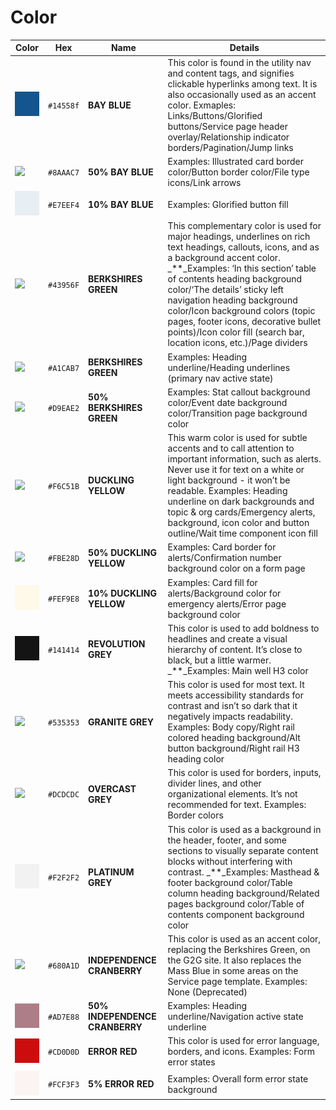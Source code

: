 # Color

| Color | Hex | Name | Details |
| --- | --- | --- | --- |
| ![](../.gitbook/assets/color_bay-blue%20%288%29.png) | `#14558f` | **BAY BLUE** | This color is found in the utility nav and content tags, and signifies clickable hyperlinks among text. It is also occasionally used as an accent color.  Exmaples:  Links/Buttons/Glorified buttons/Service page header overlay/Relationship indicator borders/Pagination/Jump links |
| ![](https://github.com/massgov/mayflower/tree/3212bbc7260c15d2e202b05ae1572ef014787e8f/docs/.gitbook/assets/color_bay-blue-50%20%281%29.png) | `#8AAAC7` | **50% BAY BLUE** | Examples: Illustrated card border color/Button border color/File type icons/Link arrows |
| ![](../.gitbook/assets/color_bay-blue-10%20%284%29.png) | `#E7EEF4` | **10% BAY BLUE** | Examples: Glorified button fill |
| ![](https://github.com/massgov/mayflower/tree/3212bbc7260c15d2e202b05ae1572ef014787e8f/docs/.gitbook/assets/color_berkshires-green%20%281%29.png) | `#43956F` | **BERKSHIRES GREEN** | This complementary color is used for major headings, underlines on rich text headings, callouts, icons, and as a background accent color. \_\*\*\_Examples:  ‘In this section’ table of contents heading background color/‘The details’ sticky left navigation heading background color/Icon background colors \(topic pages, footer icons, decorative bullet points\)/Icon color fill \(search bar, location icons, etc.\)/Page dividers |
| ![](https://github.com/massgov/mayflower/tree/3212bbc7260c15d2e202b05ae1572ef014787e8f/docs/.gitbook/assets/color_berkshires-green-50%20%281%29.png) | `#A1CAB7` | **BERKSHIRES GREEN** | Examples:  Heading underline/Heading underlines \(primary nav active state\) |
| ![](https://github.com/massgov/mayflower/tree/3212bbc7260c15d2e202b05ae1572ef014787e8f/docs/.gitbook/assets/color_berkshires-green-10%20%281%29.png) | `#D9EAE2` | **50% BERKSHIRES GREEN** | Examples:  Stat callout background color/Event date background color/Transition page background color |
| ![](https://github.com/massgov/mayflower/tree/3212bbc7260c15d2e202b05ae1572ef014787e8f/docs/.gitbook/assets/color_duckling-yellow%20%281%29.png) | `#F6C51B` | **DUCKLING YELLOW** | This warm color is used for subtle accents and to call attention to important information, such as alerts. Never use it for text on a white or light background - it won’t be readable. Examples:  Heading underline on dark backgrounds and topic & org cards/Emergency alerts, background, icon color and button outline/Wait time component icon fill |
| ![](https://github.com/massgov/mayflower/tree/3212bbc7260c15d2e202b05ae1572ef014787e8f/docs/.gitbook/assets/color_duckling-yellow-50%20%281%29.png) | `#FBE28D` | **50% DUCKLING YELLOW** | Examples:  Card border for alerts/Confirmation number background color on a form page |
| ![](../.gitbook/assets/color_duckling-yellow-10%20%286%29.png) | `#FEF9E8` | **10% DUCKLING YELLOW** | Examples:  Card fill for alerts/Background color for emergency alerts/Error page background color |
| ![](../.gitbook/assets/color_revolution-grey%20%284%29.png) | `#141414` | **REVOLUTION GREY** | This color is used to add boldness to headlines and create a visual hierarchy of content. It’s close to black, but a little warmer. \_\*\*\_Examples:  Main well H3 color |
| ![](https://github.com/massgov/mayflower/tree/3212bbc7260c15d2e202b05ae1572ef014787e8f/docs/.gitbook/assets/color_granite-grey%20%281%29.png) | `#535353` | **GRANITE GREY** | This color is used for most text. It meets accessibility standards for contrast and isn’t so dark that it negatively impacts readability. Examples:  Body copy/Right rail colored heading background/Alt button background/Right rail H3 heading color |
| ![](https://github.com/massgov/mayflower/tree/3212bbc7260c15d2e202b05ae1572ef014787e8f/docs/.gitbook/assets/color_overcast-grey%20%282%29.png) | `#DCDCDC` | **OVERCAST GREY** | This color is used for borders, inputs, divider lines, and other organizational elements. It’s not recommended for text. Examples:  Border colors |
| ![](../.gitbook/assets/color_platinum-grey%20%283%29.png) | `#F2F2F2` | **PLATINUM GREY** | This color is used as a background in the header, footer, and some sections to visually separate content blocks without interfering with contrast. \_\*\*\_Examples:  Masthead & footer background color/Table column heading background/Related pages background color/Table of contents component background color |
| ![](https://github.com/massgov/mayflower/tree/3212bbc7260c15d2e202b05ae1572ef014787e8f/docs/.gitbook/assets/color_independence-cranberry%20%282%29.png) | `#680A1D` | **INDEPENDENCE CRANBERRY** | This color is used as an accent color, replacing the Berkshires Green, on the G2G site. It also replaces the Mass Blue in some areas on the Service page template. Examples:  None \(Deprecated\) |
| ![](../.gitbook/assets/color_independence-cranberry-50%20%287%29.png) | `#AD7E88` | **50% INDEPENDENCE CRANBERRY** | Examples:  Heading underline/Navigation active state underline |
| ![](../.gitbook/assets/color_error-red%20%288%29.png) | `#CD0D0D` | **ERROR RED** | This color is used for error language, borders, and icons. Examples:  Form error states |
| ![](../.gitbook/assets/color_error-red-5%20%284%29.png) | `#FCF3F3` | **5% ERROR RED** | Examples:  Overall form error state background |

